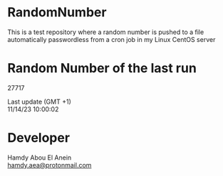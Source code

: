 # RandomNumber    
This is a test repository where a random number is pushed to a file automatically passwordless from a cron job in my Linux CentOS server    
# Random Number of the last run   
27717
      
Last update (GMT +1)    
11/14/23 10:00:02
# Developer    
Hamdy Abou El Anein   
hamdy.aea@protonmail.com
